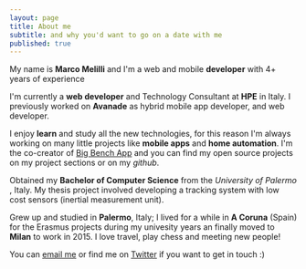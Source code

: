 ```yaml
---
layout: page
title: About me
subtitle: and why you'd want to go on a date with me
published: true
---
```


My name is **Marco Melilli** and I'm a web and mobile **developer** with 4+ years of experience

<span style="font-size: 24px;" class="fa fa-briefcase"></span>
I'm currently a **web developer** and Technology Consultant at **HPE** in Italy. I previously worked on **Avanade** as hybrid mobile app developer, and web developer.

<span style="font-size: 24px;" class="fa fa-rocket"></span>
I enjoy **learn** and study all the new technologies, for this reason I'm always working on many little projects like **mobile apps** and **home automation**.
I'm the co-creator of [Big Bench App](https://big-bench.com) and you can find my open source projects on my project sections or on my _github_.

<span style="font-size: 24px;" class="fa fa-graduation-cap"></span>
Obtained my **Bachelor of Computer Science** from the _University of Palermo_ , Italy. My thesis project involved developing a tracking system with low cost sensors (inertial measurement unit).

<span style="font-size: 24px;" class="fa fa-globe"></span>
Grew up and studied in **Palermo**, Italy; I lived for a while in **A Coruna** (Spain) for the Erasmus projects during my univesity years an finally moved to **Milan** to work in 2015.
I love travel, play chess and meeting new people!

<span style="font-size: 24px;" class="fa fa-envelope-o"></span>
You can [email me](mail:marcomelilli92@hotmail.it) or find me on [Twitter](https://twitter.com/melilli_marco) if you want to get in touch :)
